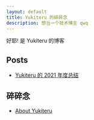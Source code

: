 ```yaml
---
layout: default
title: Yukiteru 的碎碎念
description: 想当一个技术博主 qwq
---
```


好耶! 是 Yukiteru 的博客

## Posts

- [Yukiteru 的 2021 年度总结](posts/2021-summary.md)

## 碎碎念

- [About Yukiteru](about.md)
